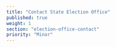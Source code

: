 ```yaml
---
title: "Contact State Election Office"
published: true
weight: 1
section: "election-office-contact"
priority: "Minor"
---
```

&nbsp;